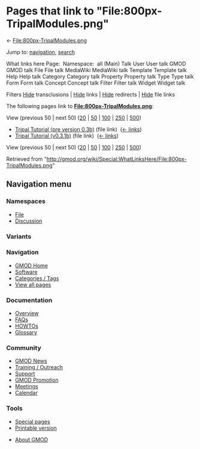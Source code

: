 <div id="mw-page-base" class="noprint">

</div>

<div id="mw-head-base" class="noprint">

</div>

<div id="content" class="mw-body" role="main">

<span id="top"></span>

<div id="mw-js-message" style="display:none;">

</div>



# <span dir="auto">Pages that link to "File:800px-TripalModules.png"</span>

<div id="bodyContent">

<div id="contentSub">

←
[File:800px-TripalModules.png](/wiki/File:800px-TripalModules.png "File:800px-TripalModules.png")

</div>

<div id="jump-to-nav" class="mw-jump">

Jump to: [navigation](#mw-navigation), [search](#p-search)

</div>

<div id="mw-content-text">

What links here Page:  Namespace:  all (Main) Talk User User talk GMOD
GMOD talk File File talk MediaWiki MediaWiki talk Template Template talk
Help Help talk Category Category talk Property Property talk Type Type
talk Form Form talk Concept Concept talk Filter Filter talk Widget
Widget talk

Filters
[Hide](/mediawiki/index.php?title=Special:WhatLinksHere/File:800px-TripalModules.png&hidetrans=1 "Special:WhatLinksHere/File:800px-TripalModules.png")
transclusions \|
[Hide](/mediawiki/index.php?title=Special:WhatLinksHere/File:800px-TripalModules.png&hidelinks=1 "Special:WhatLinksHere/File:800px-TripalModules.png")
links \|
[Hide](/mediawiki/index.php?title=Special:WhatLinksHere/File:800px-TripalModules.png&hideredirs=1 "Special:WhatLinksHere/File:800px-TripalModules.png")
redirects \|
[Hide](/mediawiki/index.php?title=Special:WhatLinksHere/File:800px-TripalModules.png&hideimages=1 "Special:WhatLinksHere/File:800px-TripalModules.png")
file links

The following pages link to
**[File:800px-TripalModules.png](/wiki/File:800px-TripalModules.png "File:800px-TripalModules.png")**:

View (previous 50 \| next 50)
([20](/mediawiki/index.php?title=Special:WhatLinksHere/File:800px-TripalModules.png&limit=20 "Special:WhatLinksHere/File:800px-TripalModules.png")
\|
[50](/mediawiki/index.php?title=Special:WhatLinksHere/File:800px-TripalModules.png&limit=50 "Special:WhatLinksHere/File:800px-TripalModules.png")
\|
[100](/mediawiki/index.php?title=Special:WhatLinksHere/File:800px-TripalModules.png&limit=100 "Special:WhatLinksHere/File:800px-TripalModules.png")
\|
[250](/mediawiki/index.php?title=Special:WhatLinksHere/File:800px-TripalModules.png&limit=250 "Special:WhatLinksHere/File:800px-TripalModules.png")
\|
[500](/mediawiki/index.php?title=Special:WhatLinksHere/File:800px-TripalModules.png&limit=500 "Special:WhatLinksHere/File:800px-TripalModules.png"))

- [Tripal Tutorial (pre version
  0.3b)](/wiki/Tripal_Tutorial_(pre_version_0.3b) "Tripal Tutorial (pre version 0.3b)")
  (file link) ‎ <span class="mw-whatlinkshere-tools">([←
  links](/mediawiki/index.php?title=Special:WhatLinksHere&target=Tripal+Tutorial+%28pre+version+0.3b%29 "Special:WhatLinksHere"))</span>
- [Tripal Tutorial
  (v0.3.1b)](/wiki/Tripal_Tutorial_(v0.3.1b) "Tripal Tutorial (v0.3.1b)")
  (file link) ‎ <span class="mw-whatlinkshere-tools">([←
  links](/mediawiki/index.php?title=Special:WhatLinksHere&target=Tripal+Tutorial+%28v0.3.1b%29 "Special:WhatLinksHere"))</span>

View (previous 50 \| next 50)
([20](/mediawiki/index.php?title=Special:WhatLinksHere/File:800px-TripalModules.png&limit=20 "Special:WhatLinksHere/File:800px-TripalModules.png")
\|
[50](/mediawiki/index.php?title=Special:WhatLinksHere/File:800px-TripalModules.png&limit=50 "Special:WhatLinksHere/File:800px-TripalModules.png")
\|
[100](/mediawiki/index.php?title=Special:WhatLinksHere/File:800px-TripalModules.png&limit=100 "Special:WhatLinksHere/File:800px-TripalModules.png")
\|
[250](/mediawiki/index.php?title=Special:WhatLinksHere/File:800px-TripalModules.png&limit=250 "Special:WhatLinksHere/File:800px-TripalModules.png")
\|
[500](/mediawiki/index.php?title=Special:WhatLinksHere/File:800px-TripalModules.png&limit=500 "Special:WhatLinksHere/File:800px-TripalModules.png"))

</div>

<div class="printfooter">

Retrieved from
"<http://gmod.org/wiki/Special:WhatLinksHere/File:800px-TripalModules.png>"

</div>

<div id="catlinks" class="catlinks catlinks-allhidden">

</div>

<div class="visualClear">

</div>

</div>

</div>

<div id="mw-navigation">

## Navigation menu

<div id="mw-head">



<div id="left-navigation">

<div id="p-namespaces" class="vectorTabs" role="navigation"
aria-labelledby="p-namespaces-label">

### Namespaces

- <span id="ca-nstab-image"><a href="/wiki/File:800px-TripalModules.png" accesskey="c"
  title="View the file page [c]">File</a></span>
- <span id="ca-talk"><a
  href="/mediawiki/index.php?title=File_talk:800px-TripalModules.png&amp;action=edit&amp;redlink=1"
  accesskey="t"
  title="Discussion about the content page [t]">Discussion</a></span>

</div>

<div id="p-variants" class="vectorMenu emptyPortlet" role="navigation"
aria-labelledby="p-variants-label">

### 

### Variants[](#)

<div class="menu">

</div>

</div>

</div>

<div id="right-navigation">





</div>



</div>

</div>

</div>

<div id="mw-panel">

<div id="p-logo" role="banner">

<a href="/wiki/Main_Page"
style="background-image: url(http://gmod.org/images/GMOD-cogs.png);"
title="Visit the main page"></a>

</div>

<div id="p-Navigation" class="portal" role="navigation"
aria-labelledby="p-Navigation-label">

### Navigation

<div class="body">

- <span id="n-GMOD-Home">[GMOD Home](/wiki/Main_Page)</span>
- <span id="n-Software">[Software](/wiki/GMOD_Components)</span>
- <span id="n-Categories-.2F-Tags">[Categories /
  Tags](/wiki/Categories)</span>
- <span id="n-View-all-pages">[View all
  pages](/wiki/Special:AllPages)</span>

</div>

</div>

<div id="p-Documentation" class="portal" role="navigation"
aria-labelledby="p-Documentation-label">

### Documentation

<div class="body">

- <span id="n-Overview">[Overview](/wiki/Overview)</span>
- <span id="n-FAQs">[FAQs](/wiki/Category:FAQ)</span>
- <span id="n-HOWTOs">[HOWTOs](/wiki/Category:HOWTO)</span>
- <span id="n-Glossary">[Glossary](/wiki/Glossary)</span>

</div>

</div>

<div id="p-Community" class="portal" role="navigation"
aria-labelledby="p-Community-label">

### Community

<div class="body">

- <span id="n-GMOD-News">[GMOD News](/wiki/GMOD_News)</span>
- <span id="n-Training-.2F-Outreach">[Training /
  Outreach](/wiki/Training_and_Outreach)</span>
- <span id="n-Support">[Support](/wiki/Support)</span>
- <span id="n-GMOD-Promotion">[GMOD
  Promotion](/wiki/GMOD_Promotion)</span>
- <span id="n-Meetings">[Meetings](/wiki/Meetings)</span>
- <span id="n-Calendar">[Calendar](/wiki/Calendar)</span>

</div>

</div>

<div id="p-tb" class="portal" role="navigation"
aria-labelledby="p-tb-label">

### Tools

<div class="body">

- <span id="t-specialpages"><a href="/wiki/Special:SpecialPages" accesskey="q"
  title="A list of all special pages [q]">Special pages</a></span>
- <span id="t-print"><a
  href="/mediawiki/index.php?title=Special:WhatLinksHere/File:800px-TripalModules.png&amp;printable=yes"
  rel="alternate" accesskey="p"
  title="Printable version of this page [p]">Printable version</a></span>

</div>

</div>

</div>

</div>

<div id="footer" role="contentinfo">

- <span id="footer-places-about">[About
  GMOD](/wiki/GMOD:About "GMOD:About")</span>

<!-- -->






</div>
